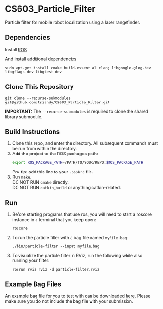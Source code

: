 # CS603_Particle_Filter
Particle filter for mobile robot localization using a laser rangefinder.

## Dependencies
Install [ROS](http://wiki.ros.org/ROS/Installation)

And install additional dependencies
   ```
   sudo apt-get install cmake build-essential clang libgoogle-glog-dev  libgflags-dev libgtest-dev
   ```

## Clone This Repository
   ```
   git clone --recurse-submodules git@github.com:tszandy/CS603_Particle_Filter.git
   ```
   **IMPORTANT:** The `--recurse-submodules` is required to clone the shared
   library submodule.

## Build Instructions
1. Clone this repo, and enter the directory. 
   All subsequent commands must be run from within the directory.
1. Add the project to the ROS packages path:
   ```bash
   export ROS_PACKAGE_PATH=/PATH/TO/YOUR/REPO:$ROS_PACKAGE_PATH
   ```
   Pro-tip: add this line to your `.bashrc` file.
1. Run `make`.  
   DO NOT RUN `cmake` directly.  
   DO NOT RUN `catkin_build` or anything catkin-related.  
   
## Run 
1. Before starting programs that use ros, you will need to start a roscore instance in a terminal that you keep open:
     ```
   roscore
   ```
1. To run the particle filter with a bag file named `myfile.bag`:
   ```
   ./bin/particle-filter --input myfile.bag
   ```
1. To visualize the particle filter in RViz, run the following while also running your filter:
   ```
   rosrun rviz rviz -d particle-filter.rviz
   ```

## Example Bag Files
An example bag file for you to test with can be downloaded [here](https://drive.google.com/file/d/1kV19baRDWPyfWqOiFUMmgpJGSMssmtAm/view?usp=sharing). Please make sure you do not include the bag file with your submission.
